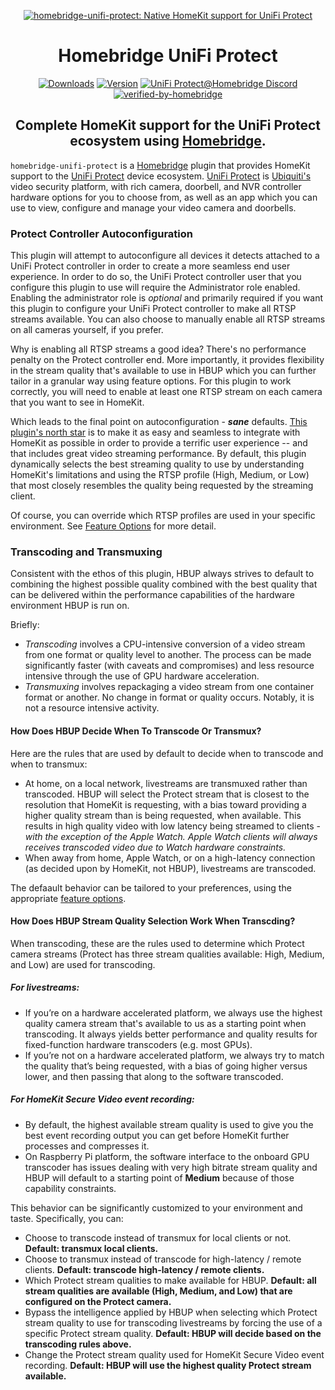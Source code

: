 <SPAN ALIGN="CENTER" STYLE="text-align:center">
<DIV ALIGN="CENTER" STYLE="text-align:center">

[![homebridge-unifi-protect: Native HomeKit support for UniFi Protect](https://raw.githubusercontent.com/hjdhjd/homebridge-unifi-protect/main/images/homebridge-unifi-protect.svg)](https://github.com/hjdhjd/homebridge-unifi-protect)

# Homebridge UniFi Protect

[![Downloads](https://img.shields.io/npm/dt/homebridge-unifi-protect?color=%230559C9&logo=icloud&logoColor=%23FFFFFF&style=for-the-badge)](https://www.npmjs.com/package/homebridge-unifi-protect)
[![Version](https://img.shields.io/npm/v/homebridge-unifi-protect?color=%230559C9&label=Homebridge%20UniFi%20Protect&logo=ubiquiti&logoColor=%23FFFFFF&style=for-the-badge)](https://www.npmjs.com/package/homebridge-unifi-protect)
[![UniFi Protect@Homebridge Discord](https://img.shields.io/discord/432663330281226270?color=0559C9&label=Discord&logo=discord&logoColor=%23FFFFFF&style=for-the-badge)](https://discord.gg/QXqfHEW)
[![verified-by-homebridge](https://img.shields.io/badge/homebridge-verified-blueviolet?color=%23491F59&style=for-the-badge&logoColor=%23FFFFFF&logo=homebridge)](https://github.com/homebridge/homebridge/wiki/Verified-Plugins)

## Complete HomeKit support for the UniFi Protect ecosystem using [Homebridge](https://homebridge.io).
</DIV>
</SPAN>

`homebridge-unifi-protect` is a [Homebridge](https://homebridge.io) plugin that provides HomeKit support to the [UniFi Protect](https://ui.com/camera-security) device ecosystem. [UniFi Protect](https://ui.com/camera-security) is [Ubiquiti's](https://www.ui.com) video security platform, with rich camera, doorbell, and NVR controller hardware options for you to choose from, as well as an app which you can use to view, configure and manage your video camera and doorbells.

### Protect Controller Autoconfiguration

This plugin will attempt to autoconfigure all devices it detects attached to a UniFi Protect controller in order to create a more seamless end user experience. In order to do so, the UniFi Protect controller user that you configure this plugin to use will require the Administrator role enabled. Enabling the administrator role is *optional* and primarily required if you want this plugin to configure your UniFi Protect controller to make all RTSP streams available. You can also choose to manually enable all RTSP streams on all cameras yourself, if you prefer.

Why is enabling all RTSP streams a good idea? There's no performance penalty on the Protect controller end. More importantly, it provides flexibility in the stream quality that's available to use in HBUP which you can further tailor in a granular way using feature options. For this plugin to work correctly, you will need to enable at least one RTSP stream on each camera that you want to see in HomeKit.

Which leads to the final point on autoconfiguration - ***sane*** defaults. [This plugin's north star](https://github.com/hjdhjd/homebridge-unifi-protect#readme) is to make it as easy and seamless to integrate with HomeKit as possible in order to provide a terrific user experience -- and that includes great video streaming performance. By default, this plugin dynamically selects the best streaming quality to use by understanding HomeKit's limitations and using the RTSP profile (High, Medium, or Low) that most closely resembles the quality being requested by the streaming client.

Of course, you can override which RTSP profiles are used in your specific environment. See [Feature Options](https://github.com/hjdhjd/homebridge-unifi-protect/blob/main/docs/FeatureOptions.md#video) for more detail.

### Transcoding and Transmuxing

Consistent with the ethos of this plugin, HBUP always strives to default to combining the highest possible quality combined with the best quality that can be delivered within the performance capabilities of the hardware environment HBUP is run on.

Briefly:

* *Transcoding* involves a CPU-intensive conversion of a video stream from one format or quality level to another. The process can be made significantly faster (with caveats and compromises) and less resource intensive through the use of GPU hardware acceleration.
* *Transmuxing* involves repackaging a video stream from one container format or another. No change in format or quality occurs. Notably, it is not a resource intensive activity.

#### How Does HBUP Decide When To Transcode Or Transmux?
Here are the rules that are used by default to decide when to transcode and when to transmux:

* At home, on a local network, livestreams are transmuxed rather than transcoded. HBUP will select the Protect stream that is closest to the resolution that HomeKit is requesting, with a bias toward providing a higher quality stream than is being requested, when available. This results in high quality video with low latency being streamed to clients - *with the exception of the Apple Watch. Apple Watch clients will always receives transcoded video due to Watch hardware constraints.*
* When away from home, Apple Watch, or on a high-latency connection (as decided upon by HomeKit, not HBUP), livestreams are transcoded.

The defaault behavior can be tailored to your preferences, using the appropriate [feature options](https://github.com/hjdhjd/homebridge-unifi-protect/blob/main/docs/FeatureOptions.md#video).

#### How Does HBUP Stream Quality Selection Work When Transcding? 
When transcoding, these are the rules used to determine which Protect camera streams (Protect has three stream qualities available: High, Medium, and Low) are used for transcoding.

##### For livestreams:

* If you’re on a hardware accelerated platform, we always use the highest quality camera stream that's available to us as a starting point when transcoding. It always yields better performance and quality results for fixed-function hardware transcoders (e.g. most GPUs).
* If you’re not on a hardware accelerated platform, we always try to match the quality that’s being requested, with a bias of going higher versus lower, and then passing that along to the software transcoded.

##### For HomeKit Secure Video event recording:

* By default, the highest available stream quality is used to give you the best event recording output you can get before HomeKit further processes and compresses it.
* On Raspberry Pi platform, the software interface to the onboard GPU transcoder has issues dealing with very high bitrate stream quality and HBUP will default to a starting point of **Medium** because of those capability constraints.

This behavior can be significantly customized to your environment and taste. Specifically, you can:

* Choose to transcode instead of transmux for local clients or not. **Default: transmux local clients.**
* Choose to transmux instead of transcode for high-latency / remote clients. **Default: transcode high-latency / remote clients.**
* Which Protect stream qualities to make available for HBUP. **Default: all stream qualities are available (High, Medium, and Low) that are configured on the Protect camera.**
* Bypass the intelligence applied by HBUP when selecting which Protect stream quality to use for transcoding livestreams by forcing the use of a specific Protect stream quality. **Default: HBUP will decide based on the transcoding rules above.**
* Change the Protect stream quality used for HomeKit Secure Video event recording. **Default: HBUP will use the highest quality Protect stream available.**
